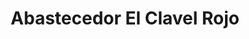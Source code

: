 ---
title: "Abastecedor El Clavel Rojo"
url: /san-jose/abastecedor-el-clavel-rojo/
shop: Lebensmittel
---